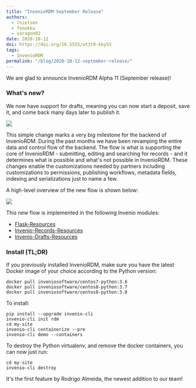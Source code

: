 ```yaml
---
title: "InvenioRDM September Release"
authors:
  - lnielsen
  - fenokku
  - saragon02
date: 2020-10-12
doi: https://doi.org/10.5555/vt3t9-kky55
tags: 
  - InvenioRDM
permalink: "/blog/2020-10-12-september-release/"
---
```


We are glad to announce InvenioRDM Alpha 11 (September release)!

### What's new?

We now have support for drafts, meaning you can now start a deposit, save it, and come back many days later to publish it.

![](https://codimd.web.cern.ch/uploads/upload_2a5637ca669df53e811eac65b690f4f0.png)

This simple change marks a very big milestone for the backend of InvenioRDM. During the past months we have been revamping the entire data and control flow of the backend. The flow is what is supporting the core of InvenioRDM - submitting, editing and searching for records - and it determines what is possible and what's not possible in InvenioRDM. These changes enable the customizations needed by partners including customizations to permissions, publishing workflows, metadata fields, indexing and serializations just to name a few.

A high-level overview of the new flow is shown below:

![](/assets/images/blog-posts/status_platform.png)

This new flow is implemented in the following Invenio modules:

- [Flask-Resources](https://github.com/inveniosoftware/flask-resources)
- [Invenio-Records-Resources](https://github.com/inveniosoftware/invenio-records-resources)
- [Invenio-Drafts-Resources](https://github.com/inveniosoftware/invenio-drafts-resources)


### Install (TL;DR)

If you previously installed InvenioRDM, make sure you have the latest Docker image of your choice according to the Python version:

```
docker pull inveniosoftware/centos7-python:3.6
docker pull inveniosoftware/centos8-python:3.7
docker pull inveniosoftware/centos8-python:3.8
```

To install:

```
pip install --upgrade invenio-cli
invenio-cli init rdm
cd my-site
invenio-cli containerize --pre
invenio-cli demo --containers
```

To destroy the Python virtualenv, and remove the docker containers, you can now just run:

```
cd my-site
invenio-cli destroy
```

It's the first feature by Rodrigo Almeida, the newest addition to our team!